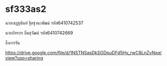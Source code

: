 # sf333as2
นายเสฏฐนันท์ ฐิตฐานะพัฒน์ รหัส6410742537

นายภัทรกร ลิ้มสุวัฒน์ รหัส6410742669

ลิ้งการรัน

https://drive.google.com/file/d/1NSTNSasDkSGDpuDFd5Hy_rwC8LnZvNxq/view?usp=sharing
